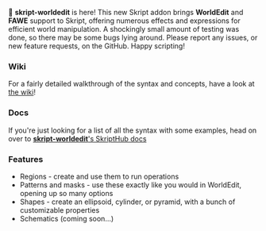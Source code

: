🚀 **skript-worldedit** is here! This new Skript addon brings **WorldEdit** and **FAWE** support to Skript, offering numerous effects and expressions for efficient world manipulation.
A shockingly small amount of testing was done, so there may be some bugs lying around. Please report any issues, or new feature requests, on the GitHub. Happy scripting!

### Wiki
For a fairly detailed walkthrough of the syntax and concepts, have a look at [the wiki](https://github.com/cheeezburga/SkWE/wiki)!

### Docs
If you're just looking for a list of all the syntax with some examples, head on over to [**skript-worldedit**'s SkriptHub docs](http://skripthub.net/docs/?addon=skript-worldedit)

### Features
- Regions - create and use them to run operations
- Patterns and masks - use these exactly like you would in WorldEdit, opening up so many options
- Shapes - create an ellipsoid, cylinder, or pyramid, with a bunch of customizable properties
- Schematics (coming soon...)
